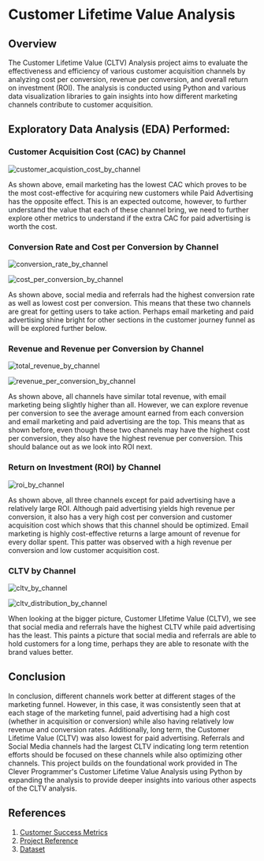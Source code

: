 # Customer Lifetime Value Analysis

## Overview

The Customer Lifetime Value (CLTV) Analysis project aims to evaluate the effectiveness and efficiency of various customer acquisition channels by analyzing cost per conversion, revenue per conversion, and overall return on investment (ROI). The analysis is conducted using Python and various data visualization libraries to gain insights into how different marketing channels contribute to customer acquisition.

## Exploratory Data Analysis (EDA) Performed:

### Customer Acquisition Cost (CAC) by Channel

![customer_acquistion_cost_by_channel](https://github.com/user-attachments/assets/ec383ee7-9a7f-40bb-923d-f59e29e2bec7)

As shown above, email marketing has the lowest CAC which proves to be the most cost-effective for acquiring new customers while Paid Advertising has the opposite effect. This is an expected outcome, however, to further understand the value that each of these channel bring, we need to further explore other metrics to understand if the extra CAC for paid advertising is worth the cost.

### Conversion Rate and Cost per Conversion by Channel

![conversion_rate_by_channel](https://github.com/user-attachments/assets/eb642558-e8bc-40bc-909f-333c352ba25b)

![cost_per_conversion_by_channel](https://github.com/user-attachments/assets/bc1b836b-85c5-49c8-8932-f8700bba4aa2)

As shown above, social media and referrals had the highest conversion rate as well as lowest cost per conversion. This means that these two channels are great for getting users to take action. Perhaps email marketing and paid advertising shine bright for other sections in the customer journey funnel as will be explored further below.

### Revenue and Revenue per Conversion by Channel

![total_revenue_by_channel](https://github.com/user-attachments/assets/51c66b69-75d3-445d-bf0e-f11ff64e57f2)

![revenue_per_conversion_by_channel](https://github.com/user-attachments/assets/490266d4-504b-443a-85d2-be4275451577)

As shown above, all channels have similar total revenue, with email marketing being slightly higher than all. However, we can explore revenue per conversion to see the average amount earned from each conversion and email marketing and paid advertising are the top. This means that as shown before, even though these two channels may have the highest cost per conversion, they also have the highest revenue per conversion. This should balance out as we look into ROI next.

### Return on Investment (ROI) by Channel

![roi_by_channel](https://github.com/user-attachments/assets/d022844d-3ed7-43b5-be75-684f09439b8e)

As shown above, all three channels except for paid advertising have a relatively large ROI. Although paid advertising yields high revenue per conversion, it also has a very high cost per conversion and customer acquisition cost which shows that this channel should be optimized.
Email marketing is highly cost-effective returns a large amount of revenue for every dollar spent. This patter was observed with a high revenue per conversion and low customer acquisition cost.

### CLTV by Channel

![cltv_by_channel](https://github.com/user-attachments/assets/8537fe2d-7b48-419b-bfd1-28f3acc2c9a6)

![cltv_distribution_by_channel](https://github.com/user-attachments/assets/707d7fec-147c-4392-8c5e-c793b22136f3)

When looking at the bigger picture, Customer LIfetime Value (CLTV), we see that social media and referrals have the highest CLTV while paid advertising has the least. This paints a picture that social media and referrals are able to hold customers for a long time, perhaps they are able to resonate with the brand values better. 

## Conclusion

In conclusion, different channels work better at different stages of the marketing funnel. However, in this case, it was consistently seen that at each stage of the marketing funnel, paid advertising had a high cost (whether in acquisition or conversion) while also having relatively low revenue and conversion rates. Additionally, long term, the Customer Lifetime Value (CLTV) was also lowest for paid advertising. Referrals and Social Media channels had the largest CLTV indicating long term retention efforts should be focused on these channels while also optimizing other channels.
This project builds on the foundational work provided in The Clever Programmer's Customer Lifetime Value Analysis using Python by expanding the analysis to provide deeper insights into various other aspects of the CLTV analysis. 

## References

 1. [Customer Success Metrics](https://blog.hubspot.com/service/customer-success-metrics)
 2. [Project Reference](https://thecleverprogrammer.com/2023/01/16/ads-click-through-rate-prediction-using-python/)
 3. [Dataset](https://statso.io/customer-lifetime-value-analytics-case-study/)
 
